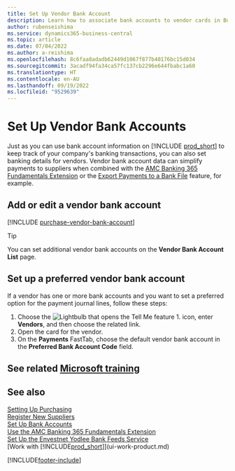 ```yaml
---
title: Set Up Vendor Bank Account
description: Learn how to associate bank accounts to vendor cards in Business Central, including contact information, SWIFT, and IBAN codes.
author: rubenseishima
ms.service: dynamics365-business-central
ms.topic: article
ms.date: 07/04/2022
ms.author: a-reishima
ms.openlocfilehash: 8c6faa8adadb62449d1067f877b40176bc15d034
ms.sourcegitcommit: 3acadf94fa34ca57fc137cb2296e644fbabc1a60
ms.translationtype: HT
ms.contentlocale: en-AU
ms.lasthandoff: 09/19/2022
ms.locfileid: "9529639"
---
```

# <a name="set-up-vendor-bank-accounts"></a>Set Up Vendor Bank Accounts

Just as you can use bank account information on [!INCLUDE [prod_short](includes/prod_short.md)] to keep track of your company's banking transactions, you can also set banking details for vendors. Vendor bank account data can simplify payments to suppliers when combined with the [AMC Banking 365 Fundamentals Extension](ui-extensions-amc-banking.md) or the [Export Payments to a Bank File](finance-make-payments-with-bank-data-conversion-service-or-sepa-credit-transfer.md) feature, for example.

## <a name="add-or-edit-a-vendor-bank-account"></a>Add or edit a vendor bank account

[!INCLUDE [purchase-vendor-bank-account](includes/purchase-vendor-bank-account.md)]

> [!TIP]
> You can set additional vendor bank accounts on the **Vendor Bank Account List** page.

## <a name="set-up-a-preferred-vendor-bank-account"></a>Set up a preferred vendor bank account

If a vendor has one or more bank accounts and you want to set a preferred option for the payment journal lines, follow these steps:

1. Choose the ![Lightbulb that opens the Tell Me feature 1.](media/ui-search/search_small.png "Tell me what you want to do") icon, enter **Vendors**, and then choose the related link.
2. Open the card for the vendor.
3. On the **Payments** FastTab, choose the default vendor bank account in the **Preferred Bank Account Code** field.

## <a name="see-related-microsoft-training"></a>See related [Microsoft training](/training/modules/cash-management-dynamics-365-business-central/)

## <a name="see-also"></a>See also

[Setting Up Purchasing](purchasing-setup-purchasing.md)  
[Register New Suppliers](purchasing-how-register-new-vendors.md)  
[Set Up Bank Accounts](bank-how-setup-bank-accounts.md)  
[Use the AMC Banking 365 Fundamentals Extension](ui-extensions-amc-banking.md)  
[Set Up the Envestnet Yodlee Bank Feeds Service](bank-how-setup-bank-statement-service.md)  
[Work with [!INCLUDE[prod_short](includes/prod_short.md)]](ui-work-product.md)

[!INCLUDE[footer-include](includes/footer-banner.md)]
